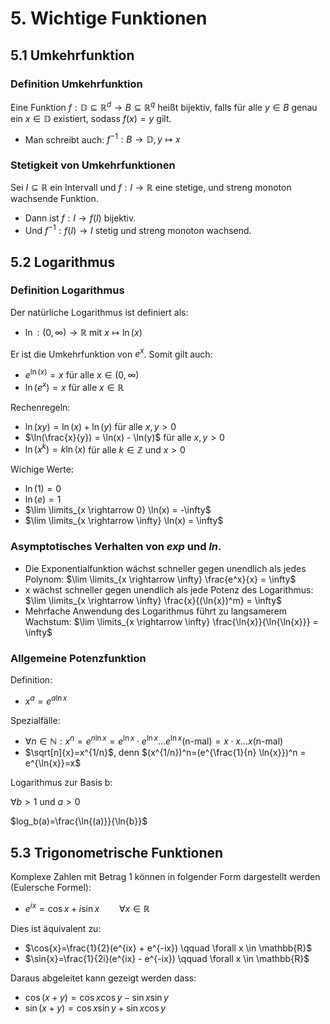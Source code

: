 # 5. Wichtige Funktionen

## 5.1 Umkehrfunktion

### Definition Umkehrfunktion

Eine Funktion $f: \mathbb{D} \subseteq \mathbb{R}^d \rightarrow B \subseteq \mathbb{R}^q$ heißt bijektiv, falls für alle $y \in B$ genau ein $x \in \mathbb{D}$ existiert, sodass $f(x) = y$ gilt.

- Man schreibt auch: $f^{-1}: B \rightarrow \mathbb{D}, y \mapsto x$

### Stetigkeit von Umkehrfunktionen

Sei $I \subseteq \mathbb{R}$ ein Intervall und $f: I \rightarrow \mathbb{R}$ eine stetige, und streng monoton wachsende Funktion.

- Dann ist $f: I \rightarrow f(I)$ bijektiv.
- Und $f^{-1}: f(I)\rightarrow I$ stetig und streng monoton wachsend.

## 5.2 Logarithmus

### Definition Logarithmus

Der natürliche Logarithmus ist definiert als:

- $\ln: (0,\infty) \rightarrow \mathbb{R}$ mit $x \mapsto \ln(x)$

Er ist die Umkehrfunktion von $e^x$. Somit gilt auch:

- $e^{\ln(x)} = x$ für alle $x \in (0,\infty)$
- $\ln(e^x) = x$ für alle $x \in \mathbb{R}$

Rechenregeln:

- $\ln(xy) = \ln(x) + \ln(y)$ für alle $x,y > 0$
- $\ln(\frac{x}{y}) = \ln(x) - \ln(y)$ für alle $x,y > 0$
- $\ln(x^k) = k \ln(x)$ für alle $k \in \mathbb{Z}$ und $x > 0$

Wichige Werte:

- $\ln(1) = 0$
- $\ln(e) = 1$
- $\lim \limits_{x \rightarrow 0} \ln(x) = -\infty$
- $\lim \limits_{x \rightarrow \infty} \ln(x) = \infty$

### Asymptotisches Verhalten von _exp_ und _ln_.

- Die Exponentialfunktion wächst schneller gegen unendlich als jedes Polynom: 
  $\lim \limits_{x \rightarrow \infty} \frac{e^x}{x} = \infty$
- x wächst schneller gegen unendlich als jede Potenz des Logarithmus:
  $\lim \limits_{x \rightarrow \infty} \frac{x}{(\ln{x})^m} = \infty$
- Mehrfache Anwendung des Logarithmus führt zu langsamerem Wachstum:
  $\lim \limits_{x \rightarrow \infty} \frac{\ln{x}}{\ln{\ln{x}}} = \infty$

### Allgemeine Potenzfunktion

Definition:

- $x^a = e^{a \ln{x}}$

Spezialfälle:

- $\forall{n \in \mathbb{N}: x^n = e^{n \ln{x}} = e^{\ln{x}} \cdot e^{\ln{x}} \dots e^{\ln{x}} \text{(n-mal)}}=x \cdot x \dots x \text{(n-mal)}$
- $\sqrt[n]{x}=x^{1/n}$, denn $(x^{1/n})^n=(e^{\frac{1}{n} \ln{x}})^n = e^{\ln{x}}=x$

Logarithmus zur Basis b:

$\forall b>1$ und $a>0$

$log_b(a)=\frac{\ln{(a)}}{\ln{b}}$


## 5.3 Trigonometrische Funktionen

Komplexe Zahlen mit Betrag 1 können in folgender Form dargestellt werden (Eulersche Formel):

- $e^{ix}=\cos{x} + i \sin{x} \qquad \forall{x \in \mathbb{R}}$

Dies ist äquivalent zu:


- $\cos{x}=\frac{1}{2}(e^{ix} + e^{-ix}) \qquad \forall x \in \mathbb{R}$
- $\sin{x}=\frac{1}{2i}(e^{ix} - e^{-ix})  \qquad \forall x \in \mathbb{R}$

Daraus abgeleitet kann gezeigt werden dass:

- $\cos{(x+y)} = \cos{x} \cos{y} - \sin{x} \sin{y}$
- $\sin{(x+y)} = \cos{x} \sin{y} + \sin{x} \cos{y}$


